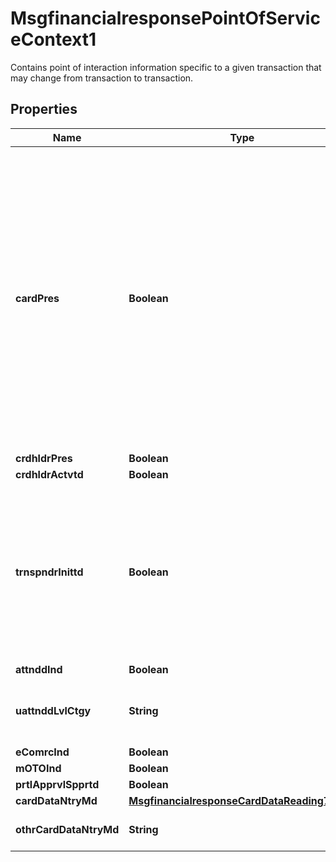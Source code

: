 

# MsgfinancialresponsePointOfServiceContext1

Contains point of interaction information specific to a given transaction that may change from transaction to transaction.
## Properties

Name | Type | Description | Notes
------------ | ------------- | ------------- | -------------
**cardPres** | **Boolean** | Indicates whether the transaction has been initiated by a card physically present or not.  True: Card physically present during the transaction False: Card physically absent during the transaction.  ISO 8583:87 bit 25, ISO 8583:93 bit 22-6. |  [optional]
**crdhldrPres** | **Boolean** |  |  [optional]
**crdhldrActvtd** | **Boolean** |  |  [optional]
**trnspndrInittd** | **Boolean** | Transaction initiated through a transponder or not. True: Transaction initiated through a transponder. False: Transaction not initiated through a transponder. |  [optional]
**attnddInd** | **Boolean** |  |  [optional]
**uattnddLvlCtgy** | **String** | Transaction category level on an unattended terminal. |  [optional]
**eComrcInd** | **Boolean** |  |  [optional]
**mOTOInd** | **Boolean** |  |  [optional]
**prtlApprvlSpprtd** | **Boolean** |  |  [optional]
**cardDataNtryMd** | [**MsgfinancialresponseCardDataReading7Code**](MsgfinancialresponseCardDataReading7Code.md) |  |  [optional]
**othrCardDataNtryMd** | **String** | Other type of card data entry mode. |  [optional]




